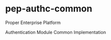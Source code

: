 pep-authc-common
================

Proper Enterprise Platform

Authentication Module Common Implementation